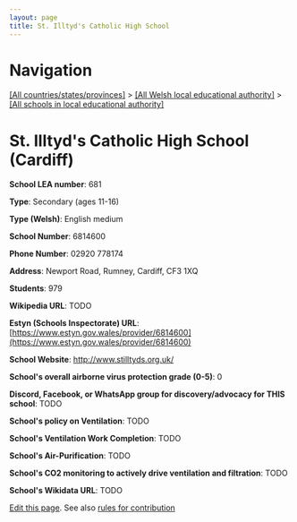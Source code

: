 ```yaml
---
layout: page
title: St. Illtyd's Catholic High School
---
```

# Navigation

[[All countries/states/provinces]](../../..) > [[All Welsh local educational authority]](../..) > [[All schools in local educational authority]](..)

# St. Illtyd's Catholic High School (Cardiff)

**School LEA number**: 681

**Type**: Secondary (ages 11-16)

**Type (Welsh)**: English medium

**School Number**: 6814600

**Phone Number**: 02920 778174

**Address**: Newport Road, Rumney, Cardiff, CF3 1XQ

**Students**: 979

**Wikipedia URL**: TODO

**Estyn (Schools Inspectorate) URL**: [https://www.estyn.gov.wales/provider/6814600](https://www.estyn.gov.wales/provider/6814600)

**School Website**: http://www.stilltyds.org.uk/

**School's overall airborne virus protection grade (0-5)**: 0

**Discord, Facebook, or WhatsApp group for discovery/advocacy for THIS school**: TODO

**School's policy on Ventilation**: TODO

**School's Ventilation Work Completion**: TODO

**School's Air-Purification**: TODO

**School's CO2 monitoring to actively drive ventilation and filtration**: TODO

**School's Wikidata URL**: TODO




[Edit this page](https://github.com/ventilate-schools/Wales/edit/prif/./Cardiff/St._Illtyd's_Catholic_High_School.md). See also [rules for contribution](../../../contribution-rules/)
